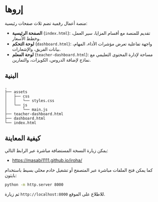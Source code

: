 # إروها

منصة أعمال رقمية تضم ثلاث صفحات رئيسية:

- **الصفحة الرئيسية** (`index.html`): تقديم للمنصة مع أقسام المزايا، سير العمل، وخطط الأسعار.
- **لوحة التحكم** (`dashboard.html`): واجهة تفاعلية تعرض مؤشرات الأداء، المهام، بيانات الفريق، والإشعارات.
- **لوحة المعلم** (`teacher-dashboard.html`): مساحة لإدارة المحتوى التعليمي مع نماذج لإضافة الدروس، الكويزات، والتمارين.

## البنية

```
.
├── assets
│   ├── css
│   │   └── styles.css
│   └── js
│       └── main.js
├── teacher-dashboard.html
├── dashboard.html
└── index.html
```

## كيفية المعاينة

يمكن زيارة النسخة المستضافة مباشرة عبر الرابط التالي:

- https://masabi1111.github.io/iroha/

كما يمكن فتح الملفات مباشرة عبر المتصفح أو تشغيل خادم محلي بسيط باستخدام بايثون:

```bash
python -m http.server 8000
```

ثم زيارة `http://localhost:8000` للاطلاع على الموقع.
